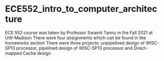 # ECE552_intro_to_computer_architecture
ECE 552 course was taken by Professor Swamit Tannu in the Fall 2021 at UW-Madison
There were four assignments which can be found in the homeworks section
There were three projects: unpipelined design of WISC-SP13 processor, pipelined design of WISC-SP13 processor and Direct-mapped Cache design
